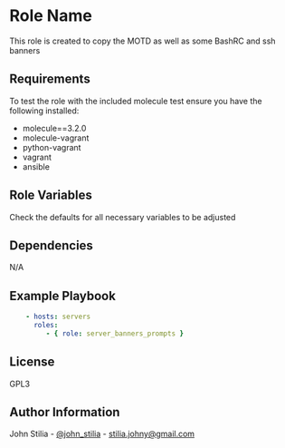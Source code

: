 Role Name
=========

This role is created to copy the MOTD as well as some BashRC and ssh banners

Requirements
------------

To test the role with the included molecule test ensure you have the following installed:
- molecule==3.2.0
- molecule-vagrant
- python-vagrant
- vagrant
- ansible

Role Variables
--------------

Check the defaults for all necessary variables to be adjusted

Dependencies
------------

N/A

Example Playbook
----------------

```yaml
    - hosts: servers
      roles:
         - { role: server_banners_prompts }
```

License
-------

GPL3

Author Information
------------------

John Stilia   - [@john_stilia](https://twitter.com/john_stilia) - stilia.johny@gmail.com
